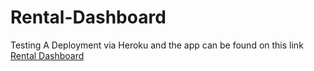 # Rental-Dashboard
Testing A Deployment via Heroku and the app can be found on this link [Rental Dashboard](https://rentaldashboard.herukoapp.com/app)

